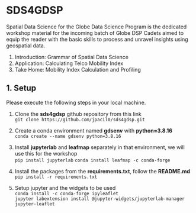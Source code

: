 # SDS4GDSP

Spatial Data Science for the Globe Data Science Program is the dedicated workshop material for the incoming batch of Globe DSP Cadets aimed to equip the reader with the basic skills to process and unravel insights using geospatial data.

1. Introduction: Grammar of Spatial Data Science
2. Application: Calculating Telco Mobility Index
3. Take Home: Mobility Index Calculation and Profiling

## 1. Setup

Please execute the following steps in your local machine.

1. Clone the **sds4gdsp** github repository from this link <br>
```git clone https://github.com/jpacil0/sds4gdsp.git```

2. Create a conda environment named **gdsenv** with **python=3.8.16** <br>
```conda create --name gdsenv python=3.8.16```

3. Install **jupyterlab** and **leafmap** separately in that environment, we will use this for the workshop <br>
```pip install jupyterlab```
```conda install leafmap -c conda-forge```

5. Install the packages from the **requirements.txt**, follow the **README.md** <br>
```pip install -r requirements.txt```

6. Setup jupyter and the widgets to be used <br>
```conda install -c conda-forge ipyleaflet``` <br>
```jupyter labextension install @jupyter-widgets/jupyterlab-manager jupyter-leaflet```